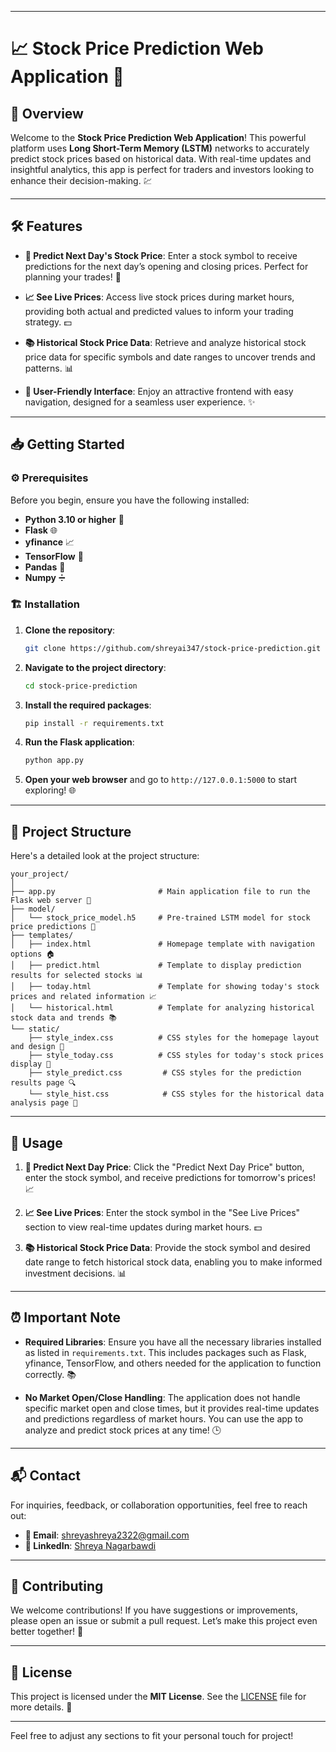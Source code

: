 
---

# 📈 Stock Price Prediction Web Application 🚀

## 🌟 Overview

Welcome to the **Stock Price Prediction Web Application**! This powerful platform uses **Long Short-Term Memory (LSTM)** networks to accurately predict stock prices based on historical data. With real-time updates and insightful analytics, this app is perfect for traders and investors looking to enhance their decision-making. 💹

---

## 🛠️ Features

- **🔮 Predict Next Day's Stock Price**: Enter a stock symbol to receive predictions for the next day’s opening and closing prices. Perfect for planning your trades! 📅

- **📈 See Live Prices**: Access live stock prices during market hours, providing both actual and predicted values to inform your trading strategy. 💵

- **📚 Historical Stock Price Data**: Retrieve and analyze historical stock price data for specific symbols and date ranges to uncover trends and patterns. 📊



- **🎨 User-Friendly Interface**: Enjoy an attractive frontend with easy navigation, designed for a seamless user experience. ✨

---

## 📥 Getting Started

### ⚙️ Prerequisites

Before you begin, ensure you have the following installed:
- **Python 3.10 or higher** 🐍
- **Flask** 🌐
- **yfinance** 📈
- **TensorFlow** 🧠
- **Pandas** 🐼
- **Numpy** ➗

### 🏗️ Installation

1. **Clone the repository**:
   ```bash
   git clone https://github.com/shreyai347/stock-price-prediction.git
   ```
2. **Navigate to the project directory**:
   ```bash
   cd stock-price-prediction
   ```
3. **Install the required packages**:
   ```bash
   pip install -r requirements.txt
   ```
4. **Run the Flask application**:
   ```bash
   python app.py
   ```
5. **Open your web browser** and go to `http://127.0.0.1:5000` to start exploring! 🌐

---

## 📂 Project Structure

Here's a detailed look at the project structure:

```
your_project/
│
├── app.py                       # Main application file to run the Flask web server 🚀
├── model/
│   └── stock_price_model.h5     # Pre-trained LSTM model for stock price predictions 🔮
├── templates/
│   ├── index.html               # Homepage template with navigation options 🏠
│   ├── predict.html             # Template to display prediction results for selected stocks 📊
│   ├── today.html               # Template for showing today's stock prices and related information 📈
│   └── historical.html          # Template for analyzing historical stock data and trends 📚
└── static/
    ├── style_index.css          # CSS styles for the homepage layout and design 🎨
    ├── style_today.css          # CSS styles for today's stock prices display 📅
    ├── style_predict.css         # CSS styles for the prediction results page 🔍
    └── style_hist.css            # CSS styles for the historical data analysis page 📜
```

---

## 📝 Usage

1. **🔮 Predict Next Day Price**: Click the "Predict Next Day Price" button, enter the stock symbol, and receive predictions for tomorrow's prices! 📈
   
2. **📈 See Live Prices**: Enter the stock symbol in the "See Live Prices" section to view real-time updates during market hours. 💵
   
3. **📚 Historical Stock Price Data**: Provide the stock symbol and desired date range to fetch historical stock data, enabling you to make informed investment decisions. 📊

---

## ⏰ Important Note

- **Required Libraries**: Ensure you have all the necessary libraries installed as listed in `requirements.txt`. This includes packages such as Flask, yfinance, TensorFlow, and others needed for the application to function correctly. 📚

- **No Market Open/Close Handling**: The application does not handle specific market open and close times, but it provides real-time updates and predictions regardless of market hours. You can use the app to analyze and predict stock prices at any time! 🕒

---

## 📬 Contact

For inquiries, feedback, or collaboration opportunities, feel free to reach out:
- **📧 Email**: shreyashreya2322@gmail.com
- **💼 LinkedIn**: [Shreya Nagarbawdi](https://www.linkedin.com/in/shreya-nagarbawdi)

---

## 🤝 Contributing

We welcome contributions! If you have suggestions or improvements, please open an issue or submit a pull request. Let’s make this project even better together! 🌟

---

## 📜 License

This project is licensed under the **MIT License**. See the [LICENSE](LICENSE) file for more details. 📝

---

Feel free to adjust any sections to fit your personal touch for project!
